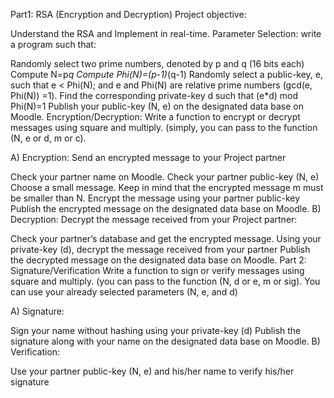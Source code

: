 Part1: RSA (Encryption and Decryption)
Project objective:

Understand the RSA and Implement in real-time.
Parameter Selection: write a program such that:

Randomly select two prime numbers, denoted by p and q (16 bits each)
Compute N=p*q
Compute Phi(N)=(p-1)*(q-1)
Randomly select a public-key, e, such that e < Phi(N); and e and Phi(N) are relative prime numbers (gcd(e, Phi(N)) =1).
Find the corresponding private-key d such that (e*d) mod Phi(N)=1
Publish your public-key (N, e) on the designated data base on Moodle.
Encryption/Decryption: Write a function to encrypt or decrypt messages using square and multiply. (simply, you can pass to the function (N, e or d, m or c).

A) Encryption: Send an encrypted message to your Project partner

Check your partner name on Moodle.
Check your partner public-key (N, e)
Choose a small message. Keep in mind that the encrypted message m must be smaller than N.
Encrypt the message using your partner public-key
Publish the encrypted message on the designated data base on Moodle.
B) Decryption: Decrypt the message received from your Project partner:

Check your partner’s database and get the encrypted message.
Using your private-key (d), decrypt the message received from your partner
Publish the decrypted message on the designated data base on Moodle.
Part 2: Signature/Verification
Write a function to sign or verify messages using square and multiply. (you can pass to the function (N, d or e, m or sig). You can use your already selected parameters (N, e, and d)

A) Signature:

Sign your name without hashing using your private-key (d)
Publish the signature along with your name on the designated data base on Moodle.
B) Verification:

Use your partner public-key (N, e) and his/her name to verify his/her signature
